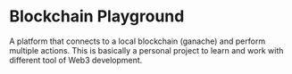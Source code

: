 # Blockchain Playground

A platform that connects to a local blockchain (ganache) and perform multiple actions.
This is basically a personal project to learn and work with different tool of Web3 development.
